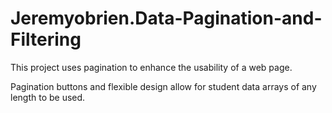 # Jeremyobrien.Data-Pagination-and-Filtering
This project uses pagination to enhance the usability of a web page.

Pagination buttons and flexible design allow for student data arrays of any length to be used.



